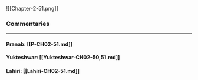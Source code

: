 ![[Chapter-2-51.png]]

### Commentaries

---

#### Pranab: [[P-CH02-51.md]]

#### Yukteshwar: [[Yukteshwar-CH02-50,51.md]]

#### Lahiri: [[Lahiri-CH02-51.md]]
